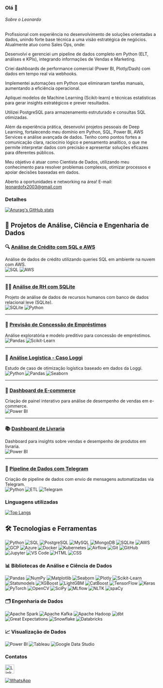 ### Olá 👋

###### Sobre o Leonardo
Profissional com experiência no desenvolvimento de soluções orientadas a dados, unindo forte base técnica a uma visão estratégica de negócios. Atualmente atuo como Sales Ops, onde:

Desenvolvi e gerenciei um pipeline de dados completo em Python (ELT, análises e KPIs), integrando informações de Vendas e Marketing.

Criei dashboards de performance comercial (Power BI, Plotly/Dash) com dados em tempo real via webhooks.

Implementei automações em Python que eliminaram tarefas manuais, aumentando a eficiência operacional.

Apliquei modelos de Machine Learning (Scikit-learn) e técnicas estatísticas para gerar insights estratégicos e prever resultados.

Utilizei PostgreSQL para armazenamento estruturado e consultas SQL otimizadas.

Além da experiência prática, desenvolvi projetos pessoais de Deep Learning, fortalecendo meu domínio em Python, SQL, Power BI, AWS Services e análise avançada de dados. Tenho como pontos fortes a comunicação clara, raciocínio lógico e pensamento analítico, o que me permite interpretar dados com precisão e apresentar soluções eficazes para diferentes públicos.

Meu objetivo é atuar como Cientista de Dados, utilizando meu conhecimento para resolver problemas complexos, otimizar processos e apoiar decisões baseadas em dados.

Aberto a oportunidades e networking na área!
E-mail: leonardofx2003@gmail.com

### Detalhes

[![Anurag's GitHub stats](https://github-readme-stats.vercel.app/api?username=leonardo-felix-31&show_icons=true&theme=dark)](https://github.com/anuraghazra/github-readme-stats)


## 🚀 Projetos de Análise, Ciência e Engenharia de Dados

### 🔍 [Análise de Crédito com SQL e AWS](https://github.com/leonardo-felix-31/Analise-credito-SQL-AWS)
Análise de dados de crédito utilizando queries SQL em ambiente na nuvem com AWS.
<br> ![SQL](https://img.shields.io/badge/SQL-025E8C?style=flat&logo=amazon-dynamodb&logoColor=white) ![AWS](https://img.shields.io/badge/AWS-232F3E?style=flat&logo=amazon-aws&logoColor=white)

---

### 🧑‍💼 [Análise de RH com SQLite](https://github.com/leonardo-felix-31/Projeto-SQLite-RH)
Projeto de análise de dados de recursos humanos com banco de dados relacional leve (SQLite).
<br> ![SQLite](https://img.shields.io/badge/SQLite-07405E?style=flat&logo=sqlite&logoColor=white) ![Python](https://img.shields.io/badge/Python-3776AB?style=flat&logo=python&logoColor=white)

---

### 💸 [Previsão de Concessão de Empréstimos](https://github.com/leonardo-felix-31/Analise-previsao-emprestimo)
Análise exploratória e modelo preditivo para concessão de empréstimos.
<br> ![Pandas](https://img.shields.io/badge/Pandas-150458?style=flat&logo=pandas&logoColor=white) ![Scikit-Learn](https://img.shields.io/badge/Scikit--Learn-F7931E?style=flat&logo=scikit-learn&logoColor=white)

---

### 🚚 [Análise Logística - Caso Loggi](https://github.com/leonardo-felix-31/Analise-logistica-loggi)
Estudo de caso de otimização logística baseado em dados da Loggi.
<br> ![Python](https://img.shields.io/badge/Python-3776AB?style=flat&logo=python&logoColor=white) ![Pandas](https://img.shields.io/badge/Pandas-150458?style=flat&logo=pandas&logoColor=white) ![Seaborn](https://img.shields.io/badge/Seaborn-1D2951?style=flat&logo=plotly&logoColor=white)

---

### 🛒 [Dashboard de E-commerce](https://github.com/leonardo-felix-31/Dashboard_E-comerce)
Criação de painel interativo para análise de desempenho de vendas em e-commerce.
<br> ![Power BI](https://img.shields.io/badge/Power_BI-F2C811?style=flat&logo=powerbi&logoColor=black)

---

### 📚 [Dashboard de Livraria](https://github.com/leonardo-felix-31/Dashboard-Livraria)
Dashboard para insights sobre vendas e desempenho de produtos em livraria.
<br> ![Power BI](https://img.shields.io/badge/Power_BI-F2C811?style=flat&logo=powerbi&logoColor=black)

---

### 📡 [Pipeline de Dados com Telegram](https://github.com/leonardo-felix-31/pipeline-dados-telegram)
Criação de pipeline de dados com envio de mensagens automatizadas via Telegram.
<br> ![Python](https://img.shields.io/badge/Python-3776AB?style=flat&logo=python&logoColor=white) ![ETL](https://img.shields.io/badge/ETL-FFA500?style=flat&logo=airflow&logoColor=white) ![Telegram](https://img.shields.io/badge/Telegram-26A5E4?style=flat&logo=telegram&logoColor=white)


### Linguagens utilizadas

[![Top Langs](https://github-readme-stats.vercel.app/api/top-langs/?username=leonardo-felix-31&layout=compact)](https://github.com/anuraghazra/github-readme-stats)

## 🛠 Tecnologias e Ferramentas

![Python](https://img.shields.io/badge/Python-3776AB?style=for-the-badge&logo=python&logoColor=white)
![SQL](https://img.shields.io/badge/SQL-025E8C?style=for-the-badge&logo=amazon-dynamodb&logoColor=white)
![PostgreSQL](https://img.shields.io/badge/PostgreSQL-316192?style=for-the-badge&logo=postgresql&logoColor=white)
![MySQL](https://img.shields.io/badge/MySQL-4479A1?style=for-the-badge&logo=mysql&logoColor=white)
![MongoDB](https://img.shields.io/badge/MongoDB-4EA94B?style=for-the-badge&logo=mongodb&logoColor=white)
![SQLite](https://img.shields.io/badge/SQLite-07405E?style=for-the-badge&logo=sqlite&logoColor=white)
![AWS](https://img.shields.io/badge/AWS-232F3E?style=for-the-badge&logo=amazon-aws&logoColor=white)
![GCP](https://img.shields.io/badge/GCP-4285F4?style=for-the-badge&logo=google-cloud&logoColor=white)
![Azure](https://img.shields.io/badge/Azure-0078D4?style=for-the-badge&logo=microsoft-azure&logoColor=white)
![Docker](https://img.shields.io/badge/Docker-2496ED?style=for-the-badge&logo=docker&logoColor=white)
![Kubernetes](https://img.shields.io/badge/Kubernetes-326CE5?style=for-the-badge&logo=kubernetes&logoColor=white)
![Airflow](https://img.shields.io/badge/Airflow-017CEE?style=for-the-badge&logo=apache-airflow&logoColor=white)
![Git](https://img.shields.io/badge/Git-F05032?style=for-the-badge&logo=git&logoColor=white)
![GitHub](https://img.shields.io/badge/GitHub-181717?style=for-the-badge&logo=github&logoColor=white)
![Jupyter](https://img.shields.io/badge/Jupyter-F37626?style=for-the-badge&logo=jupyter&logoColor=white)
![VS Code](https://img.shields.io/badge/VSCode-007ACC?style=for-the-badge&logo=visual-studio-code&logoColor=white)
![HTML](https://img.shields.io/badge/HTML5-E34F26?style=for-the-badge&logo=html5&logoColor=white)
![CSS](https://img.shields.io/badge/CSS3-1572B6?style=for-the-badge&logo=css3&logoColor=white)

### 📊 Bibliotecas de Análise e Ciência de Dados

![Pandas](https://img.shields.io/badge/Pandas-150458?style=for-the-badge&logo=pandas&logoColor=white)
![NumPy](https://img.shields.io/badge/NumPy-013243?style=for-the-badge&logo=numpy&logoColor=white)
![Matplotlib](https://img.shields.io/badge/Matplotlib-11557C?style=for-the-badge&logo=plotly&logoColor=white)
![Seaborn](https://img.shields.io/badge/Seaborn-1D2951?style=for-the-badge&logo=plotly&logoColor=white)
![Plotly](https://img.shields.io/badge/Plotly-3F4F75?style=for-the-badge&logo=plotly&logoColor=white)
![Scikit-Learn](https://img.shields.io/badge/Scikit--Learn-F7931E?style=for-the-badge&logo=scikit-learn&logoColor=white)
![Statsmodels](https://img.shields.io/badge/Statsmodels-023047?style=for-the-badge&logo=python&logoColor=white)
![XGBoost](https://img.shields.io/badge/XGBoost-AA0000?style=for-the-badge&logo=xgboost&logoColor=white)
![LightGBM](https://img.shields.io/badge/LightGBM-9ACD32?style=for-the-badge&logo=lightgbm&logoColor=white)
![CatBoost](https://img.shields.io/badge/CatBoost-FF6F00?style=for-the-badge&logo=catboost&logoColor=white)
![TensorFlow](https://img.shields.io/badge/TensorFlow-FF6F00?style=for-the-badge&logo=tensorflow&logoColor=white)
![Keras](https://img.shields.io/badge/Keras-D00000?style=for-the-badge&logo=keras&logoColor=white)
![PyTorch](https://img.shields.io/badge/PyTorch-EE4C2C?style=for-the-badge&logo=pytorch&logoColor=white)
![OpenCV](https://img.shields.io/badge/OpenCV-5C3EE8?style=for-the-badge&logo=opencv&logoColor=white)
![SciPy](https://img.shields.io/badge/SciPy-8CAAE6?style=for-the-badge&logo=scipy&logoColor=white)
![MLflow](https://img.shields.io/badge/MLflow-1A73E8?style=for-the-badge&logo=mlflow&logoColor=white)
![NLTK](https://img.shields.io/badge/NLTK-8FBC8F?style=for-the-badge&logo=nltk&logoColor=white)
![spaCy](https://img.shields.io/badge/spaCy-00A6D6?style=for-the-badge&logo=spacy&logoColor=white)

### 🗂️ Engenharia de Dados

![Apache Spark](https://img.shields.io/badge/Apache_Spark-E25A1C?style=for-the-badge&logo=apachespark&logoColor=white)
![Apache Kafka](https://img.shields.io/badge/Apache_Kafka-231F20?style=for-the-badge&logo=apachekafka&logoColor=white)
![Apache Hadoop](https://img.shields.io/badge/Apache_Hadoop-66CCFF?style=for-the-badge&logo=apachehadoop&logoColor=white)
![dbt](https://img.shields.io/badge/dbt-FF694B?style=for-the-badge&logo=dbt&logoColor=white)
![Great Expectations](https://img.shields.io/badge/GreatExpectations-4B8BBE?style=for-the-badge&logo=python&logoColor=white)
![Snowflake](https://img.shields.io/badge/Snowflake-29B5E8?style=for-the-badge&logo=snowflake&logoColor=white)
![Databricks](https://img.shields.io/badge/Databricks-EF3E42?style=for-the-badge&logo=databricks&logoColor=white)

### 📈 Visualização de Dados

![Power BI](https://img.shields.io/badge/Power_BI-F2C811?style=for-the-badge&logo=powerbi&logoColor=black)
![Tableau](https://img.shields.io/badge/Tableau-E97627?style=for-the-badge&logo=tableau&logoColor=white)
![Google Data Studio](https://img.shields.io/badge/Looker_Studio-4285F4?style=for-the-badge&logo=google&logoColor=white)



### Contatos

[<img src='https://img.shields.io/badge/LinkedIn-0077B5?style=for-the-badge&logo=linkedin&logoColor=white' alt='Linkedin' height='30'>](https://www.linkedin.com/in/leonardo-felix-de-sousa/)

[![WhatsApp](https://img.shields.io/badge/WhatsApp-25D366?style=for-the-badge&logo=whatsapp&logoColor=white)](https://wa.me/5511987273777)
